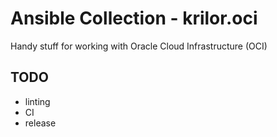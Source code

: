 # Ansible Collection - krilor.oci

Handy stuff for working with Oracle Cloud Infrastructure (OCI)

TODO
----

* linting
* CI
* release
